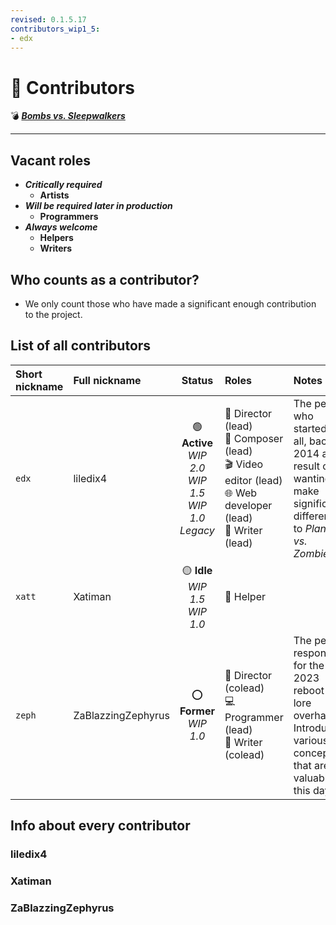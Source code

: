 ```yaml
---
revised: 0.1.5.17
contributors_wip1_5:
- edx
---
```


# 📄 Contributors

💣 ***[Bombs vs. Sleepwalkers][home]***

****

## Vacant roles

- ***Critically required***
  - **Artists**
- ***Will be required later in production***
  - **Programmers**
- ***Always welcome***
  - **Helpers**
  - **Writers**

## Who counts as a contributor?

- We only count those who have made a significant enough contribution to the project.

## List of all contributors

| Short nickname | Full nickname | Status | Roles | Notes |
| :------------- | :------------ | :----: | :---- | :---- |
| `edx` | liledix4 | 🟢 **Active**<br>*WIP 2.0<br>WIP 1.5<br>WIP 1.0<br>Legacy* | 🔀 Director (lead)<br>🎹 Composer (lead)<br>🎬 Video editor (lead)<br>🌐 Web developer (lead)<br>📝 Writer (lead) | The person who started it all, back in 2014 as a result of wanting to make significant differences to *Plants vs. Zombies*. |
| `xatt` | Xatiman | 🟡 **Idle**<br>*WIP 1.5<br>WIP 1.0* | 🤝 Helper |
| `zeph` | ZaBlazzingZephyrus | ⭕ **Former**<br>*WIP 1.0* | 🔀 Director (colead)<br>💻 Programmer (lead)<br>📝 Writer (colead) | The person responsible for the 2023 reboot and lore overhaul. Introduced various concepts that are still valuable to this day. |

## Info about every contributor

### liledix4

### Xatiman

### ZaBlazzingZephyrus

[home]: /README.md
